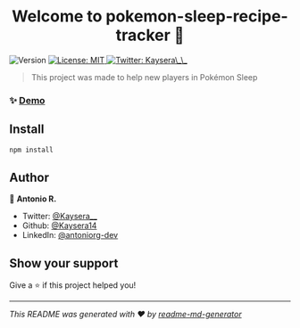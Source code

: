<h1 align="center">Welcome to pokemon-sleep-recipe-tracker 👋</h1>
<p>
  <img alt="Version" src="https://img.shields.io/badge/version-0.7.0-blue.svg?cacheSeconds=2592000" />
  <a href="#" target="_blank">
    <img alt="License: MIT" src="https://img.shields.io/badge/License-MIT-yellow.svg" />
  </a>
  <a href="https://twitter.com/Kaysera__" target="_blank">
    <img alt="Twitter: Kaysera\_\_" src="https://img.shields.io/twitter/follow/Kaysera__.svg?style=social" />
  </a>
</p>

> This project was made to help new players in Pokémon Sleep

### ✨ [Demo](https://sleep-recipe-tracker.netlify.app)

## Install

```sh
npm install
```

## Author

👤 **Antonio R.**

* Twitter: [@Kaysera\_\_](https://twitter.com/Kaysera\_\_)
* Github: [@Kaysera14](https://github.com/Kaysera14)
* LinkedIn: [@antoniorg-dev](https://linkedin.com/in/antoniorg-dev)

## Show your support

Give a ⭐️ if this project helped you!

***
_This README was generated with ❤️ by [readme-md-generator](https://github.com/kefranabg/readme-md-generator)_
